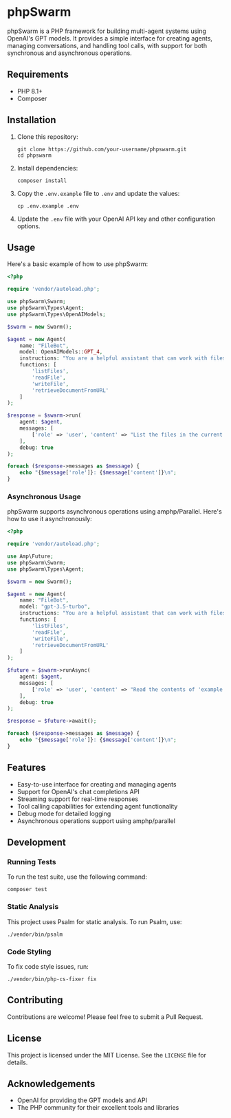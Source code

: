 # phpSwarm

phpSwarm is a PHP framework for building multi-agent systems using OpenAI's GPT models. It provides a simple interface for creating agents, managing conversations, and handling tool calls, with support for both synchronous and asynchronous operations.

## Requirements

- PHP 8.1+
- Composer

## Installation

1. Clone this repository:
   ```
   git clone https://github.com/your-username/phpswarm.git
   cd phpswarm
   ```

2. Install dependencies:
   ```
   composer install
   ```

3. Copy the `.env.example` file to `.env` and update the values:
   ```
   cp .env.example .env
   ```

4. Update the `.env` file with your OpenAI API key and other configuration options.

## Usage

Here's a basic example of how to use phpSwarm:

```php
<?php

require 'vendor/autoload.php';

use phpSwarm\Swarm;
use phpSwarm\Types\Agent;
use phpSwarm\Types\OpenAIModels;

$swarm = new Swarm();

$agent = new Agent(
    name: "FileBot",
    model: OpenAIModels::GPT_4,
    instructions: "You are a helpful assistant that can work with files and URLs.",
    functions: [
        'listFiles',
        'readFile',
        'writeFile',
        'retrieveDocumentFromURL'
    ]
);

$response = $swarm->run(
    agent: $agent,
    messages: [
        ['role' => 'user', 'content' => "List the files in the current directory."]
    ],
    debug: true
);

foreach ($response->messages as $message) {
    echo "{$message['role']}: {$message['content']}\n";
}
```

### Asynchronous Usage

phpSwarm supports asynchronous operations using amphp/Parallel. Here's how to use it asynchronously:

```php
<?php

require 'vendor/autoload.php';

use Amp\Future;
use phpSwarm\Swarm;
use phpSwarm\Types\Agent;

$swarm = new Swarm();

$agent = new Agent(
    name: "FileBot",
    model: "gpt-3.5-turbo",
    instructions: "You are a helpful assistant that can work with files and URLs.",
    functions: [
        'listFiles',
        'readFile',
        'writeFile',
        'retrieveDocumentFromURL'
    ]
);

$future = $swarm->runAsync(
    agent: $agent,
    messages: [
        ['role' => 'user', 'content' => "Read the contents of 'example.txt'."]
    ],
    debug: true
);

$response = $future->await();

foreach ($response->messages as $message) {
    echo "{$message['role']}: {$message['content']}\n";
}
```

## Features

- Easy-to-use interface for creating and managing agents
- Support for OpenAI's chat completions API
- Streaming support for real-time responses
- Tool calling capabilities for extending agent functionality
- Debug mode for detailed logging
- Asynchronous operations support using amphp/parallel

## Development

### Running Tests

To run the test suite, use the following command:

```
composer test
```

### Static Analysis

This project uses Psalm for static analysis. To run Psalm, use:

```
./vendor/bin/psalm
```

### Code Styling

To fix code style issues, run:

```
./vendor/bin/php-cs-fixer fix
```

## Contributing

Contributions are welcome! Please feel free to submit a Pull Request.

## License

This project is licensed under the MIT License. See the `LICENSE` file for details.

## Acknowledgements

- OpenAI for providing the GPT models and API
- The PHP community for their excellent tools and libraries
